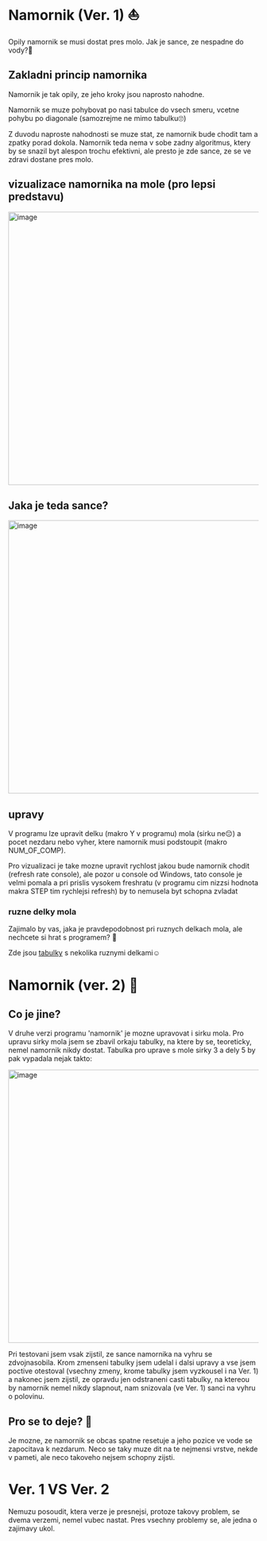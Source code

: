 # Namornik (Ver. 1) ⛵

Opily namornik se musi dostat pres molo. Jak je sance, ze nespadne do vody?🌊

## Zakladni princip namornika
Namornik je tak opily, ze jeho kroky jsou naprosto nahodne. 

Namornik se muze pohybovat po nasi tabulce do vsech smeru, vcetne pohybu po diagonale (samozrejme ne mimo tabulku🙄)

Z duvodu naproste nahodnosti se muze stat, ze namornik bude chodit tam a zpatky porad dokola.
Namornik teda nema v sobe zadny algoritmus, ktery by se snazil byt alespon trochu efektivni, ale presto je zde sance, ze se ve zdravi dostane pres molo.

## vizualizace namornika na mole (pro lepsi predstavu)
<img width="550" alt="image" src="https://user-images.githubusercontent.com/105239325/216777050-4b6d5d34-dafe-440c-a715-a297db25c186.png">

## Jaka je teda sance?
<img width="550" alt="image" src="https://user-images.githubusercontent.com/105239325/216755887-6291e40d-024f-4f2d-b07a-7b0f63aef7cd.png">

## upravy
V programu lze upravit delku (makro Y v programu) mola (sirku ne😔) a pocet nezdaru nebo vyher, ktere namornik musi podstoupit (makro NUM_OF_COMP).

Pro vizualizaci je take mozne upravit rychlost jakou bude namornik chodit (refresh rate console), ale pozor u console od Windows, tato console je velmi pomala a pri prislis vysokem freshratu (v programu cim nizzsi hodnota makra STEP tim rychlejsi refresh) by to nemusela byt schopna zvladat 

### ruzne delky mola
Zajimalo by vas, jaka je pravdepodobnost pri ruznych delkach mola, ale nechcete si hrat s programem? 🤔

Zde jsou [tabulky](https://docs.google.com/spreadsheets/d/1pEDCkVzpSHybAYuHYpAJt6x_jD3YWkuXaNvfHq2mxgU/edit?usp=sharing) s nekolika ruznymi delkami☺️

# Namornik (ver. 2) 🚢

## Co je jine?

V druhe verzi programu 'namornik' je mozne upravovat i sirku mola. Pro upravu sirky mola jsem se zbavil orkaju tabulky, na ktere by se, teoreticky, nemel namornik nikdy dostat. Tabulka pro uprave s mole sirky 3 a dely 5 by pak vypadala nejak takto:

<img width="550" alt="image" src="https://user-images.githubusercontent.com/105239325/216808389-a7be0391-2272-4c23-af0c-249f7317985d.png">

Pri testovani jsem vsak zijstil, ze sance namornika na vyhru se zdvojnasobila. Krom zmenseni tabulky jsem udelal i dalsi upravy a vse jsem poctive otestoval (vsechny zmeny, krome tabulky jsem vyzkousel i na Ver. 1) a nakonec jsem zijstil, ze opravdu jen odstraneni casti tabulky, na ktereou by namornik nemel nikdy slapnout, nam snizovala (ve Ver. 1) sanci na vyhru o polovinu.

## Pro se to deje? 🤔

Je mozne, ze namornik se obcas spatne resetuje a jeho pozice ve vode se zapocitava k nezdarum. Neco se taky muze dit na te nejmensi vrstve, nekde v pameti, ale neco takoveho nejsem schopny zijsti. 

# Ver. 1 VS Ver. 2

Nemuzu posoudit, ktera verze je presnejsi, protoze takovy problem, se dvema verzemi, nemel vubec nastat. Pres vsechny problemy se, ale jedna o zajimavy ukol.
